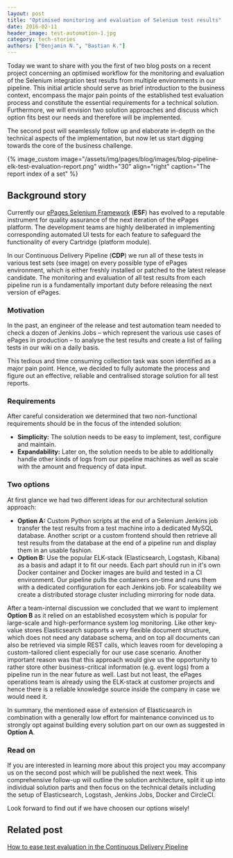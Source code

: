 ```yaml
---
layout: post
title: "Optimised monitoring and evaluation of Selenium test results"
date: 2016-02-11
header_image: test-automation-1.jpg
category: tech-stories
authors: ["Benjamin N.", "Bastian K."]
---
```


Today we want to share with you the first of two blog posts on a recent project concerning an optimised workflow for the monitoring and evaluation of the Selenium integration test results from multiple environments in our pipeline. This initial article should serve as brief introduction to the business context, encompass the major pain points of the established test evaluation process and constitute the essential requirements for a technical solution. Furthermore, we will envision two solution approaches and discuss which option fits best our needs and therefore will be implemented.

The second post will seamlessly follow up and elaborate in-depth on the technical aspects of the implementation, but now let us start digging towards the core of the business challenge.

{% image_custom image="/assets/img/pages/blog/images/blog-pipeline-elk-test-evaluation-report.png" width="30" align="right" caption="The report index of a set" %}

## Background story

Currently our [ePages Selenium Framework](https://developer.epages.com/blog/2015/07/23/the-epages-selenium-framework.html) (**ESF**) has evolved to a reputable instrument for quality assurance of the next iteration of the ePages platform. The development teams are highly deliberated in implementing corresponding automated UI tests for each feature to safeguard the functionality of every Cartridge (platform module).

In our Continuous Delivery Pipeline (**CDP**) we run all of these tests in various test sets (see image) on every possible type of ePages environment, which is either freshly installed or patched to the latest release candidate. The monitoring and evaluation of all test results from each pipeline run is a fundamentally important duty before releasing the next version of ePages.

### Motivation

In the past, an engineer of the release and test automation team needed to check a dozen of Jenkins Jobs – which represent the various use cases of ePages in production – to analyse the test results and create a list of failing tests in our wiki on a daily basis.

This tedious and time consuming collection task was soon identified as a major pain point. Hence, we decided to fully automate the process and figure out an effective, reliable and centralised storage solution for all test reports.

### Requirements

After careful consideration we determined that two non-functional requirements should be in the focus of the intended solution:

* **Simplicity:** The solution needs to be easy to implement, test, configure and maintain.
* **Expandability:** Later on, the solution needs to be able to additionally handle other kinds of logs from our pipeline machines as well as scale with the amount and frequency of data input.

### Two options

At first glance we had two different ideas for our architectural solution approach:

* **Option A:** Custom Python scripts at the end of a Selenium Jenkins job transfer the test results from a test machine into a dedicated MySQL database. Another script or a custom frontend should then retrieve all test results from the database at the end of a pipeline run and display them in an usable fashion.
* **Option B:** Use the popular ELK-stack (Elasticsearch, Logstash, Kibana) as a basis and adapt it to fit our needs. Each part should run in it's own Docker container and Docker images are build and tested in a CI environment. Our pipeline pulls the containers on-time and runs them with a dedicated configuration for each Jenkins job. For scaleability we create a distributed storage cluster including mirroring for node data.

After a team-internal discussion we concluded that we want to implement **Option B** as it relied on an established ecosystem which is popular for large-scale and high-performance system log monitoring. Like other key-value stores Elasticsearch supports a very flexible document structure, which does not need any database schema, and on top all documents can also be retrieved via simple REST calls, which leaves room for developing a custom-tailored client especially for our use case scenario.
Another important reason was that this approach would give us the opportunity to rather store other business-critical information (e.g. event logs) from a pipeline run in the near future as well. Last but not least, the ePages operations team is already using the ELK-stack at customer projects and hence there is a reliable knowledge source inside the company in case we would need it.

In summary, the mentioned ease of extension of Elasticsearch in combination with a generally low effort for maintenance convinced us to strongly opt against building every solution part on our own as suggested in **Option A**.

### Read on

If you are interested in learning more about this project you may accompany us on the second post which will be published the next week. This comprehensive follow-up will outline the solution architecture, split it up into individual solution parts and then focus on the technical details including the setup of Elasticsearch, Logstash, Jenkins Jobs, Docker and CircleCI.

Look forward to find out if we have choosen our options wisely!

## Related post

[How to ease test evaluation in the Continuous Delivery Pipeline](https://developer.epages.com/blog/2016/02/16/how-to-ease-test-evaluation-in-the-continuous-delivery-pipeline.html)
